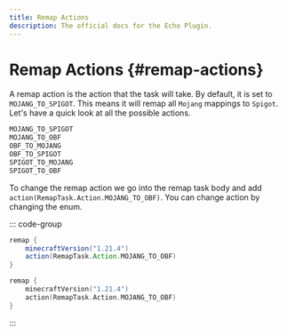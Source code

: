 ```yaml
---
title: Remap Actions
description: The official docs for the Echo Plugin.
---
```


# Remap Actions {#remap-actions}
A remap action is the action that the task will take. By default, it is set to `MOJANG_TO_SPIGOT`. This means it will remap all `Mojang` mappings to `Spigot`.
Let's have a quick look at all the possible actions.

```kotlin
MOJANG_TO_SPIGOT
MOJANG_TO_OBF
OBF_TO_MOJANG
OBF_TO_SPIGOT
SPIGOT_TO_MOJANG
SPIGOT_TO_OBF
```

To change the remap action we go into the remap task body and add `action(RemapTask.Action.MOJANG_TO_OBF)`. You can change action by changing the enum.

::: code-group
```groovy [Groovy DSL]
remap {
    minecraftVersion("1.21.4")
    action(RemapTask.Action.MOJANG_TO_OBF)
}
```
```kotlin [Kotlin DSL]
remap {
    minecraftVersion("1.21.4")
    action(RemapTask.Action.MOJANG_TO_OBF)
}
```
:::